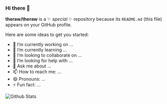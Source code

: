 ### Hi there 👋

**theraw/theraw** is a ✨ _special_ ✨ repository because its `README.md` (this file) appears on your GitHub profile.

Here are some ideas to get you started:

- 🔭 I’m currently working on ...
- 🌱 I’m currently learning ...
- 👯 I’m looking to collaborate on ...
- 🤔 I’m looking for help with ...
- 💬 Ask me about ...
- 📫 How to reach me: ...
- 😄 Pronouns: ...
- ⚡ Fun fact: ...

![Github Stats](https://readmestats.vercel.app/api?username=theraw&show_icons=true&title_color=7777&icon_color=7777&count_private=true&include_all_commits=true)
